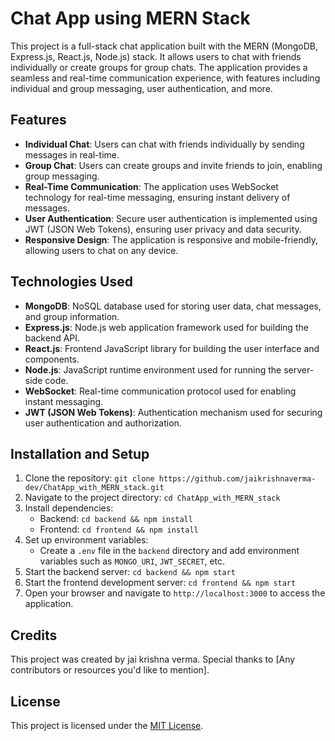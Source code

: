 # Chat App using MERN Stack

This project is a full-stack chat application built with the MERN (MongoDB, Express.js, React.js, Node.js) stack. It allows users to chat with friends individually or create groups for group chats. The application provides a seamless and real-time communication experience, with features including individual and group messaging, user authentication, and more.

## Features

- **Individual Chat**: Users can chat with friends individually by sending messages in real-time.
- **Group Chat**: Users can create groups and invite friends to join, enabling group messaging.
- **Real-Time Communication**: The application uses WebSocket technology for real-time messaging, ensuring instant delivery of messages.
- **User Authentication**: Secure user authentication is implemented using JWT (JSON Web Tokens), ensuring user privacy and data security.
- **Responsive Design**: The application is responsive and mobile-friendly, allowing users to chat on any device.

## Technologies Used

- **MongoDB**: NoSQL database used for storing user data, chat messages, and group information.
- **Express.js**: Node.js web application framework used for building the backend API.
- **React.js**: Frontend JavaScript library for building the user interface and components.
- **Node.js**: JavaScript runtime environment used for running the server-side code.
- **WebSocket**: Real-time communication protocol used for enabling instant messaging.
- **JWT (JSON Web Tokens)**: Authentication mechanism used for securing user authentication and authorization.

## Installation and Setup

1. Clone the repository: `git clone https://github.com/jaikrishnaverma-dev/ChatApp_with_MERN_stack.git`
2. Navigate to the project directory: `cd ChatApp_with_MERN_stack`
3. Install dependencies:
   - Backend: `cd backend && npm install`
   - Frontend: `cd frontend && npm install`
4. Set up environment variables:
   - Create a `.env` file in the `backend` directory and add environment variables such as `MONGO_URI`, `JWT_SECRET`, etc.
5. Start the backend server: `cd backend && npm start`
6. Start the frontend development server: `cd frontend && npm start`
7. Open your browser and navigate to `http://localhost:3000` to access the application.



## Credits

This project was created by jai krishna verma. Special thanks to [Any contributors or resources you'd like to mention].

## License

This project is licensed under the [MIT License](https://opensource.org/licenses/MIT).

